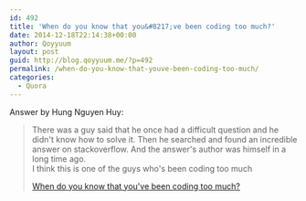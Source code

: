 ```yaml
---
id: 492
title: 'When do you know that you&#8217;ve been coding too much?'
date: 2014-12-18T22:14:38+00:00
author: Qoyyuum
layout: post
guid: http://blog.qoyyuum.me/?p=492
permalink: /when-do-you-know-that-youve-been-coding-too-much/
categories:
  - Quora
---
```

Answer by Hung Nguyen Huy:
  


> There was a guy said that he once had a difficult question and he didn't know how to solve it. Then he searched and found an incredible answer on stackoverflow. And the answer's author was himself in a long time ago.  
> I think this is one of the guys who's been coding too much</p>
<span class="qlink_container"><a href="http://www.quora.com/When-do-you-know-that-youve-been-coding-too-much/answer/Hung-Nguyen-Huy">When do you know that you've been coding too much?</a></span>